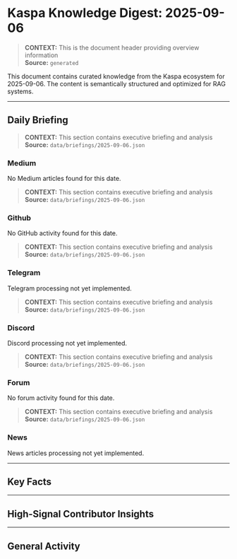 # Kaspa Knowledge Digest: 2025-09-06

> **CONTEXT:** This is the document header providing overview information  
> **Source:** `generated`

This document contains curated knowledge from the Kaspa ecosystem
for 2025-09-06. The content is semantically structured and optimized
for RAG systems.

---

## Daily Briefing

> **CONTEXT:** This section contains executive briefing and analysis  
> **Source:** `data/briefings/2025-09-06.json`

### Medium

No Medium articles found for this date.

> **CONTEXT:** This section contains executive briefing and analysis  
> **Source:** `data/briefings/2025-09-06.json`

### Github

No GitHub activity found for this date.

> **CONTEXT:** This section contains executive briefing and analysis  
> **Source:** `data/briefings/2025-09-06.json`

### Telegram

Telegram processing not yet implemented.

> **CONTEXT:** This section contains executive briefing and analysis  
> **Source:** `data/briefings/2025-09-06.json`

### Discord

Discord processing not yet implemented.

> **CONTEXT:** This section contains executive briefing and analysis  
> **Source:** `data/briefings/2025-09-06.json`

### Forum

No forum activity found for this date.

> **CONTEXT:** This section contains executive briefing and analysis  
> **Source:** `data/briefings/2025-09-06.json`

### News

News articles processing not yet implemented.

---

## Key Facts



---

## High-Signal Contributor Insights



---

## General Activity

